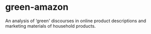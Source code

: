 # green-amazon
An analysis of ‘green' discourses in online product descriptions and marketing materials of household products.
